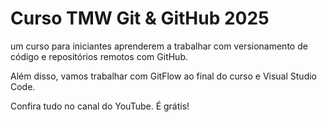 # Curso TMW Git & GitHub 2025

um curso para iniciantes aprenderem a trabalhar com versionamento de código e repositórios remotos com GitHub.

Além disso, vamos trabalhar com GitFlow ao final do curso e Visual Studio Code.

Confira tudo no canal do YouTube. É grátis!